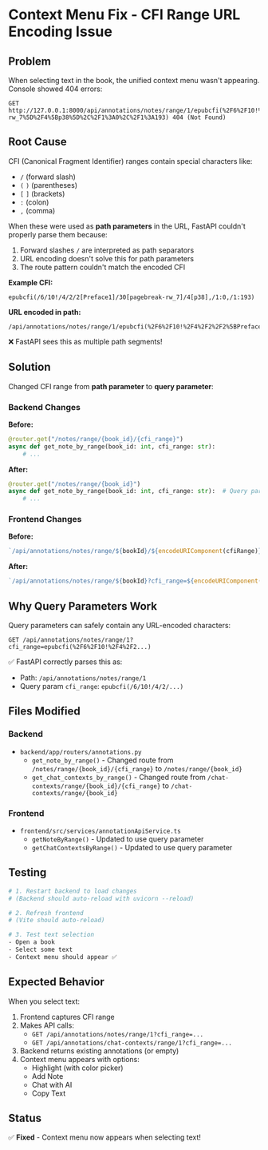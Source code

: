 # Context Menu Fix - CFI Range URL Encoding Issue

## Problem

When selecting text in the book, the unified context menu wasn't appearing. Console showed 404 errors:

```
GET http://127.0.0.1:8000/api/annotations/notes/range/1/epubcfi(%2F6%2F10!%2F4%2F2%2F2%5BPreface1%5D%2F30%5Bpagebreak-rw_7%5D%2F4%5Bp38%5D%2C%2F1%3A0%2C%2F1%3A193) 404 (Not Found)
```

## Root Cause

CFI (Canonical Fragment Identifier) ranges contain special characters like:
- `/` (forward slash)
- `(` `)` (parentheses)
- `[` `]` (brackets)
- `:` (colon)
- `,` (comma)

When these were used as **path parameters** in the URL, FastAPI couldn't properly parse them because:
1. Forward slashes `/` are interpreted as path separators
2. URL encoding doesn't solve this for path parameters
3. The route pattern couldn't match the encoded CFI

**Example CFI:**
```
epubcfi(/6/10!/4/2/2[Preface1]/30[pagebreak-rw_7]/4[p38],/1:0,/1:193)
```

**URL encoded in path:**
```
/api/annotations/notes/range/1/epubcfi(%2F6%2F10!%2F4%2F2%2F2%5BPreface1%5D...)
```
❌ FastAPI sees this as multiple path segments!

## Solution

Changed CFI range from **path parameter** to **query parameter**:

### Backend Changes

**Before:**
```python
@router.get("/notes/range/{book_id}/{cfi_range}")
async def get_note_by_range(book_id: int, cfi_range: str):
    # ...
```

**After:**
```python
@router.get("/notes/range/{book_id}")
async def get_note_by_range(book_id: int, cfi_range: str):  # Query param
    # ...
```

### Frontend Changes

**Before:**
```typescript
`/api/annotations/notes/range/${bookId}/${encodeURIComponent(cfiRange)}`
```

**After:**
```typescript
`/api/annotations/notes/range/${bookId}?cfi_range=${encodeURIComponent(cfiRange)}`
```

## Why Query Parameters Work

Query parameters can safely contain any URL-encoded characters:

```
GET /api/annotations/notes/range/1?cfi_range=epubcfi(%2F6%2F10!%2F4%2F2...)
```

✅ FastAPI correctly parses this as:
- Path: `/api/annotations/notes/range/1`
- Query param `cfi_range`: `epubcfi(/6/10!/4/2/...)`

## Files Modified

### Backend
- `backend/app/routers/annotations.py`
  - `get_note_by_range()` - Changed route from `/notes/range/{book_id}/{cfi_range}` to `/notes/range/{book_id}`
  - `get_chat_contexts_by_range()` - Changed route from `/chat-contexts/range/{book_id}/{cfi_range}` to `/chat-contexts/range/{book_id}`

### Frontend
- `frontend/src/services/annotationApiService.ts`
  - `getNoteByRange()` - Updated to use query parameter
  - `getChatContextsByRange()` - Updated to use query parameter

## Testing

```bash
# 1. Restart backend to load changes
# (Backend should auto-reload with uvicorn --reload)

# 2. Refresh frontend
# (Vite should auto-reload)

# 3. Test text selection
- Open a book
- Select some text
- Context menu should appear ✅
```

## Expected Behavior

When you select text:
1. Frontend captures CFI range
2. Makes API calls:
   - `GET /api/annotations/notes/range/1?cfi_range=...`
   - `GET /api/annotations/chat-contexts/range/1?cfi_range=...`
3. Backend returns existing annotations (or empty)
4. Context menu appears with options:
   - Highlight (with color picker)
   - Add Note
   - Chat with AI
   - Copy Text

## Status

✅ **Fixed** - Context menu now appears when selecting text!
